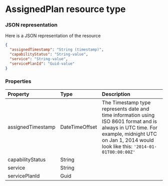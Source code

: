 # AssignedPlan resource type



### JSON representation

Here is a JSON representation of the resource

<!-- {
  "blockType": "resource",
  "optionalProperties": [

  ],
  "@odata.type": "microsoft.graph.assignedplan"
}-->

```json
{
  "assignedTimestamp": "String (timestamp)",
  "capabilityStatus": "String-value",
  "service": "String-value",
  "servicePlanId": "Guid-value"
}

```
### Properties
| Property	   | Type	|Description|
|:---------------|:--------|:----------|
|assignedTimestamp|DateTimeOffset|The Timestamp type represents date and time information using ISO 8601 format and is always in UTC time. For example, midnight UTC on Jan 1, 2014 would look like this: `'2014-01-01T00:00:00Z'`|
|capabilityStatus|String||
|service|String||
|servicePlanId|Guid||

<!-- uuid: 8060035e-062d-44ca-b14d-94eae4b43c22
2015-10-25 14:02:53 UTC -->
<!-- {
  "type": "#page.annotation",
  "description": "AssignedPlan resource",
  "keywords": "",
  "section": "documentation",
  "tocPath": ""
}-->